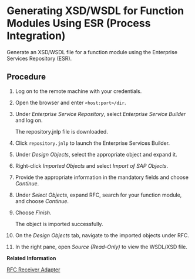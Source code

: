 <!-- loio57a6b6ede47c449aa0808ff9695aec49 -->

# Generating XSD/WSDL for Function Modules Using ESR \(Process Integration\)

Generate an XSD/WSDL file for a function module using the Enterprise Services Repository \(ESR\).



## Procedure

1.  Log on to the remote machine with your credentials.

2.  Open the browser and enter `<host:port>/dir`.

3.  Under *Enterprise Service Repository*, select *Enterprise Service Builder* and log on.

    The repository.jnlp file is downloaded.

4.  Click `repository.jnlp` to launch the Enterprise Services Builder.

5.  Under *Design Objects*, select the appropriate object and expand it.

6.  Right-click *Imported Objects* and select *Import of SAP Objects*.

7.  Provide the appropriate information in the mandatory fields and choose *Continue*.

8.  Under *Select Objects*, expand RFC, search for your function module, and choose *Continue*.

9.  Choose *Finish*.

    The object is imported successfully.

10. On the *Design Objects* tab, navigate to the imported objects under RFC.

11. In the right pane, open *Source \(Read-Only\)* to view the WSDL/XSD file.


**Related Information**  


 <?sap-ot O2O class="- topic/link " href="b61dbaedd4244b10b04f1be1d68c0e40.xml" text="" desc="" xtrc="link:1" xtrf="file:/home/builder/src/dita-all/cdo1688560638547/loio3268cb35959d4b368fb49de861bfe8a1_en-US/src/content/localization/en-us/57a6b6ede47c449aa0808ff9695aec49.xml" ?> 

[RFC Receiver Adapter](rfc-receiver-adapter-5c76048.md "Connects an SAP Cloud Integration tenant to a remote receiver system using Remote Function Call (RFC).")

